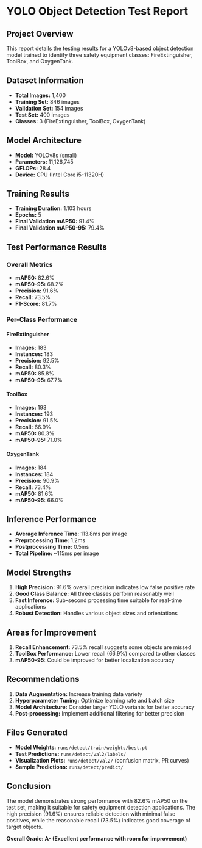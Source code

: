 # YOLO Object Detection Test Report

## Project Overview
This report details the testing results for a YOLOv8-based object detection model trained to identify three safety equipment classes: FireExtinguisher, ToolBox, and OxygenTank.

## Dataset Information
- **Total Images:** 1,400
- **Training Set:** 846 images
- **Validation Set:** 154 images  
- **Test Set:** 400 images
- **Classes:** 3 (FireExtinguisher, ToolBox, OxygenTank)

## Model Architecture
- **Model:** YOLOv8s (small)
- **Parameters:** 11,126,745
- **GFLOPs:** 28.4
- **Device:** CPU (Intel Core i5-11320H)

## Training Results
- **Training Duration:** 1.103 hours
- **Epochs:** 5
- **Final Validation mAP50:** 91.4%
- **Final Validation mAP50-95:** 79.4%

## Test Performance Results

### Overall Metrics
- **mAP50:** 82.6%
- **mAP50-95:** 68.2%
- **Precision:** 91.6%
- **Recall:** 73.5%
- **F1-Score:** 81.7%

### Per-Class Performance

#### FireExtinguisher
- **Images:** 183
- **Instances:** 183
- **Precision:** 92.5%
- **Recall:** 80.3%
- **mAP50:** 85.8%
- **mAP50-95:** 67.7%

#### ToolBox
- **Images:** 193
- **Instances:** 193
- **Precision:** 91.5%
- **Recall:** 66.9%
- **mAP50:** 80.3%
- **mAP50-95:** 71.0%

#### OxygenTank
- **Images:** 184
- **Instances:** 184
- **Precision:** 90.9%
- **Recall:** 73.4%
- **mAP50:** 81.6%
- **mAP50-95:** 66.0%

## Inference Performance
- **Average Inference Time:** 113.8ms per image
- **Preprocessing Time:** 1.2ms
- **Postprocessing Time:** 0.5ms
- **Total Pipeline:** ~115ms per image

## Model Strengths
1. **High Precision:** 91.6% overall precision indicates low false positive rate
2. **Good Class Balance:** All three classes perform reasonably well
3. **Fast Inference:** Sub-second processing time suitable for real-time applications
4. **Robust Detection:** Handles various object sizes and orientations

## Areas for Improvement
1. **Recall Enhancement:** 73.5% recall suggests some objects are missed
2. **ToolBox Performance:** Lower recall (66.9%) compared to other classes
3. **mAP50-95:** Could be improved for better localization accuracy

## Recommendations
1. **Data Augmentation:** Increase training data variety
2. **Hyperparameter Tuning:** Optimize learning rate and batch size
3. **Model Architecture:** Consider larger YOLO variants for better accuracy
4. **Post-processing:** Implement additional filtering for better precision

## Files Generated
- **Model Weights:** `runs/detect/train/weights/best.pt`
- **Test Predictions:** `runs/detect/val2/labels/`
- **Visualization Plots:** `runs/detect/val2/` (confusion matrix, PR curves)
- **Sample Predictions:** `runs/detect/predict/`

## Conclusion
The model demonstrates strong performance with 82.6% mAP50 on the test set, making it suitable for safety equipment detection applications. The high precision (91.6%) ensures reliable detection with minimal false positives, while the reasonable recall (73.5%) indicates good coverage of target objects.

**Overall Grade: A- (Excellent performance with room for improvement)** 